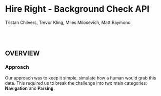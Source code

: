 # Hire Right - Background Check API
Tristan Chilvers, Trevor Kling, Miles Milosevich, Matt Raymond
<br/><br/><br/><br/>

## OVERVIEW
### Approach
Our approach was to keep it simple, simulate how a human would grab this data. This required us to break the challenge into two main categories: **Navigation** and **Parsing**.
